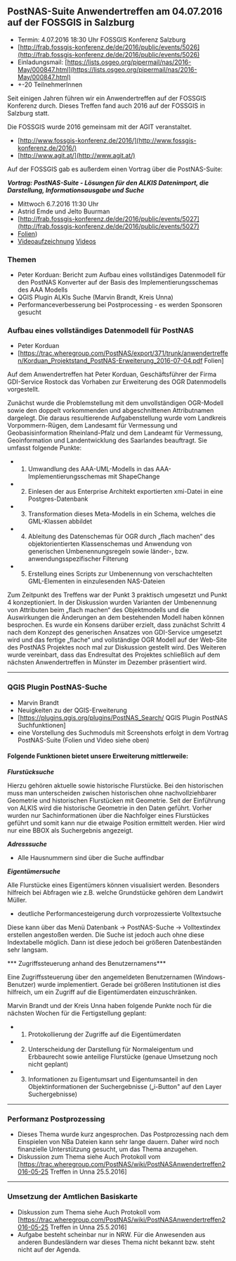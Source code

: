## PostNAS-Suite Anwendertreffen am 04.07.2016 auf der FOSSGIS in Salzburg


- Termin: 4.07.2016 18:30 Uhr FOSSGIS Konferenz Salzburg
- [http://frab.fossgis-konferenz.de/de/2016/public/events/5026](http://frab.fossgis-konferenz.de/de/2016/public/events/5026)
- Einladungsmail: [https://lists.osgeo.org/pipermail/nas/2016-May/000847.html](https://lists.osgeo.org/pipermail/nas/2016-May/000847.html)
- +-20 TeilnehmerInnen

Seit einigen Jahren führen wir ein Anwendertreffen auf der FOSSGIS Konferenz durch. Dieses Treffen fand auch 2016 auf der FOSSGIS in Salzburg statt. 

Die FOSSGIS wurde 2016 gemeinsam mit der AGIT veranstaltet.
 - [http://www.fossgis-konferenz.de/2016/](http://www.fossgis-konferenz.de/2016/)
 - [http://www.agit.at/](http://www.agit.at/)

Auf der FOSSGIS gab es außerdem einen Vortrag über die PostNAS-Suite:

***Vortrag: PostNAS-Suite - Lösungen für den ALKIS Datenimport, die Darstellung, Informationsausgabe und Suche***
 - Mittwoch 6.7.2016 11:30 Uhr
 - Astrid Emde und Jelto Buurman
 - [http://frab.fossgis-konferenz.de/de/2016/public/events/5027](http://frab.fossgis-konferenz.de/de/2016/public/events/5027)
 - [Folien](http://frab.fossgis-konferenz.de/system/event_attachments/attachments/000/000/060/original/FOSSGIS_2016_PostNAS_AEmde_JBuurman.pdf?1467802471))
 - [Videoaufzeichnung](https://www.youtube.com/watch?v=hQGiUbHmCwA) [Videos](http://www.fossgis-konferenz.de/2016/videos/)


### Themen 
- Peter Korduan: Bericht zum Aufbau eines vollständiges Datenmodell für den PostNAS Konverter auf der Basis des Implementierungsschemas des AAA Modells
- QGIS Plugin ALKIs Suche (Marvin Brandt, Kreis Unna)
- Performanceverbesserung bei Postprocessing - es werden Sponsoren gesucht


###  Aufbau eines vollständiges Datenmodell für PostNAS 
- Peter Korduan
- [https://trac.wheregroup.com/PostNAS/export/371/trunk/anwendertreffen/Korduan_Projektstand_PostNAS-Erweiterung_2016-07-04.pdf Folien]

Auf dem Anwendertreffen hat Peter Korduan, Geschäftsführer der Firma GDI-Service Rostock das Vorhaben zur Erweiterung des OGR Datenmodells vorgestellt.

Zunächst wurde die Problemstellung mit dem unvollständigen OGR-Modell sowie den doppelt vorkommenden und abgeschnittenen Attributnamen dargelegt. Die daraus resultierende Aufgabenstellung wurde vom Landkreis Vorpommern-Rügen, dem Landesamt für Vermessung und Geobasisinformation Rheinland-Pfalz und dem Landeamt für Vermessung, Geoinformation und Landentwicklung des Saarlandes beauftragt. Sie umfasst folgende Punkte:

- 1. Umwandlung des AAA-UML-Modells in das AAA-Implementierungsschemas mit ShapeChange
- 2. Einlesen der aus Enterprise Architekt exportierten xmi-Datei in eine Postgres-Datenbank
- 3. Transformation dieses Meta-Modells in ein Schema, welches die GML-Klassen abbildet
- 4. Ableitung des Datenschemas für OGR durch „flach machen“ des objektorientierten Klassenschemas und Anwendung von generischen Umbenennungsregeln sowie länder-, bzw. anwendungsspezifischer Filterung
- 5. Erstellung eines Scripts zur Umbenennung von verschachtelten GML-Elementen in einzulesenden NAS-Dateien

Zum Zeitpunkt des Treffens war der Punkt 3 praktisch umgesetzt und Punkt 4 konzeptioniert. In der Diskussion wurden Varianten der Umbenennung von Attributen beim „flach machen“ des Objektmodells und die Auswirkungen die Änderungen an dem bestehenden Modell haben können besprochen. Es wurde ein Konsens darüber erzielt, dass zunächst Schritt 4 nach dem Konzept des generischen Ansatzes von GDI-Service umgesetzt wird und das fertige „flache“ und vollständige OGR Modell auf der Web-Site des PostNAS Projektes noch mal zur Diskussion gestellt wird. Des Weiteren wurde vereinbart, dass das Endresultat des Projektes schließlich auf dem nächsten Anwendertreffen in Münster im Dezember präsentiert wird.


----


### QGIS Plugin PostNAS-Suche  
- Marvin Brandt
- Neuigkeiten zu der QGIS-Erweiterung
- [https://plugins.qgis.org/plugins/PostNAS_Search/ QGIS Plugin PostNAS Suchfunktionen]
- eine Vorstellung des Suchmoduls mit Screenshots erfolgt in dem Vortrag PostNAS-Suite (Folien und Video siehe oben)

#### Folgende Funktionen bietet unsere Erweiterung mittlerweile: 

***Flurstücksuche***

Hierzu gehören aktuelle sowie historische Flurstücke. Bei den historischen muss man unterscheiden zwischen historischen ohne nachvollziehbarer Geometrie und historischen Flurstücken mit Geometrie. Seit der Einführung von ALKIS wird die historische Geometrie in den Daten geführt. Vorher wurden nur Sachinformationen über die Nachfolger eines Flurstückes geführt und somit kann nur die etwaige Position ermittelt werden. Hier wird nur eine BBOX als Suchergebnis angezeigt.

***Adresssuche***
- Alle Hausnummern sind über die Suche auffindbar


***Eigentümersuche***

Alle Flurstücke eines Eigentümers können visualisiert werden. Besonders hilfreich bei Abfragen wie z.B. welche Grundstücke gehören dem Landwirt Müller.

- deutliche Performancesteigerung durch vorprozessierte Volltextsuche
		
Diese kann über das Menü Datenbank -> PostNAS-Suche -> Volltextindex erstellen angestoßen werden. Die Suche ist jedoch auch ohne diese Indextabelle möglich. Dann ist diese jedoch bei größeren Datenbeständen sehr langsam.

*** Zugriffssteuerung anhand des Benutzernamens***

Eine Zugriffssteuerung über den angemeldeten Benutzernamen (Windows-Benutzer) wurde implementiert. Gerade bei größeren Institutionen ist dies hilfreich, um ein Zugriff auf die Eigentümerdaten einzuschränken.

Marvin Brandt und der Kreis Unna haben folgende Punkte noch für die nächsten Wochen für die Fertigstellung geplant:
- 1. 	Protokollierung der Zugriffe auf die Eigentümerdaten
- 2.	Unterscheidung der Darstellung für Normaleigentum und Erbbaurecht sowie anteilige Flurstücke (genaue Umsetzung noch nicht geplant)
- 3.	Informationen zu Eigentumsart und Eigentumsanteil in den Objektinformationen der Suchergebnisse („i-Button" auf den Layer Suchergebnisse)


----
### Performanz Postprozessing  
- Dieses Thema wurde kurz angesprochen. Das Postprozessing nach dem Einspielen von NBa Dateien kann sehr lange dauern. Daher wird noch finanzielle Unterstützung gesucht, um das Thema anzugehen.
- Diskussion zum Thema siehe Auch Protokoll vom [https://trac.wheregroup.com/PostNAS/wiki/PostNASAnwendertreffen2016-05-25 Treffen in Unna  25.5.2016] 


----
### Umsetzung der Amtlichen Basiskarte   
- Diskussion zum Thema siehe Auch Protokoll vom [https://trac.wheregroup.com/PostNAS/wiki/PostNASAnwendertreffen2016-05-25 Treffen in Unna  25.5.2016] 
- Aufgabe besteht scheinbar nur in NRW. Für die Anwesenden aus anderen Bundesländern war dieses Thema nicht bekannt bzw. steht nicht auf der Agenda.



